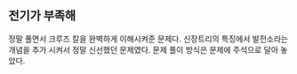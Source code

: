 ## 전기가 부족해

정말 풀면서 크루즈 칼을 완벽하게 이해시켜준 문제다.
신장트리의 특징에서 발전소라는 개념을 추가 시켜서 정말 신선했던 문제였다. 문제 풀이 방식은 문제에 주석으로 달아 놓았다.